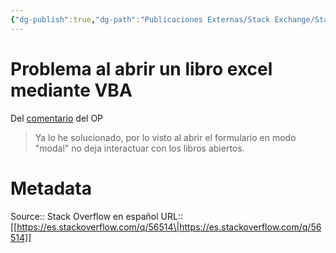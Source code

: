 ```yaml
---
{"dg-publish":true,"dg-path":"Publicaciones Externas/Stack Exchange/Stack Overflow en español/es.stackoverflow.com-56514.md","permalink":"/publicaciones-externas/stack-exchange/stack-overflow-en-espanol/es-stackoverflow-com-56514/","title":"Problema al abrir un libro excel mediante VBA","hide":true,"noteIcon":"\"0\"","created":"2024-04-03T12:49:10.417-06:00","updated":"2024-04-05T16:43:49.539-06:00"}
---
```


# Problema al abrir un libro excel mediante VBA

Del [comentario][1] del OP

> Ya lo he solucionado, por lo visto al abrir el formulario en modo "modal" no deja interactuar con los libros abiertos.


  [1]: https://es.stackoverflow.com/questions/26332/problema-al-abrir-un-libro-excel-mediante-vba#comment43015_26332

# Metadata
Source:: Stack Overflow en español
URL:: [[https://es.stackoverflow.com/q/56514\|https://es.stackoverflow.com/q/56514]]

